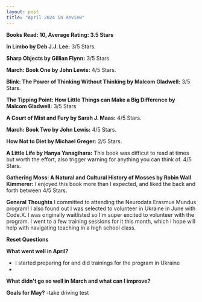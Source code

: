 ```yaml
---
layout: post
title: "April 2024 in Review"
---
```


**Books Read: 10, Average Rating: 3.5 Stars**

**In Limbo by Deb J.J. Lee:**  3/5 Stars.

**Sharp Objects by Gillian Flynn:**  3/5 Stars. 

**March: Book One by John Lewis:** 4/5 Stars. 

**Blink: The Power of Thinking Without Thinking by Malcom Gladwell:** 3/5 Stars.

**The Tipping Point: How Little Things can Make a Big Difference by Malcom Gladwell:** 3/5 Stars

**A Court of Mist and Fury by Sarah J. Maas:** 4/5 Stars.

**March: Book Two by John Lewis:** 4/5 Stars.

**How Not to Diet by Michael Greger:** 2/5 Stars.

**A Little Life by Hanya Yanagihara:** This book was difficut to read at times but worth the effort, also trigger warning for anything you can think of. 4/5 Stars.

**Gathering Moss: A Natural and Cultural History of Mosses by Robin Wall Kimmerer:** I enjoyed this book more than I expected, and liked the back and forth between 4/5 Stars.


**General Thoughts**
I committed to attending the Neurodata Erasmus Mundus program! I also found out I was selected to volunteer in Ukraine in June with Code.X. I was originally waitlisted so I'm super excited to volunteer with the program. I went to a few training sessions for it this month, which I hope will help with navigating teaching in a high school class. 

**Reset Questions**

**What went well in April?**
- I started preparing for and did trainings for the program in Ukraine
- 
**What didn't go so well in March and what can I improve?**

**Goals for May?**
-take driving test



